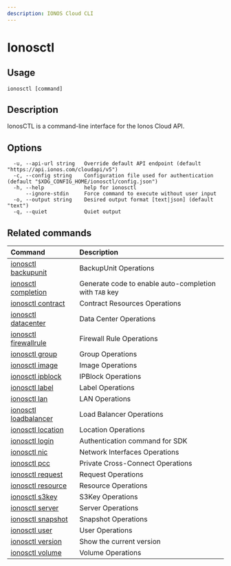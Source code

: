 ```yaml
---
description: IONOS Cloud CLI
---
```


# Ionosctl

## Usage

```text
ionosctl [command]
```

## Description

IonosCTL is a command-line interface for the Ionos Cloud API.

## Options

```text
  -u, --api-url string   Override default API endpoint (default "https://api.ionos.com/cloudapi/v5")
  -c, --config string    Configuration file used for authentication (default "$XDG_CONFIG_HOME/ionosctl/config.json")
  -h, --help             help for ionosctl
      --ignore-stdin     Force command to execute without user input
  -o, --output string    Desired output format [text|json] (default "text")
  -q, --quiet            Quiet output
```

## Related commands

| Command | Description |
| :--- | :--- |
| [ionosctl backupunit](backupunit/) | BackupUnit Operations |
| [ionosctl completion](completion/) | Generate code to enable auto-completion with `TAB` key |
| [ionosctl contract](contract/) | Contract Resources Operations |
| [ionosctl datacenter](datacenter/) | Data Center Operations |
| [ionosctl firewallrule](firewallrule/) | Firewall Rule Operations |
| [ionosctl group](group/) | Group Operations |
| [ionosctl image](image/) | Image Operations |
| [ionosctl ipblock](ipblock/) | IPBlock Operations |
| [ionosctl label](label/) | Label Operations |
| [ionosctl lan](lan/) | LAN Operations |
| [ionosctl loadbalancer](loadbalancer/) | Load Balancer Operations |
| [ionosctl location](location/) | Location Operations |
| [ionosctl login](login.md) | Authentication command for SDK |
| [ionosctl nic](nic/) | Network Interfaces Operations |
| [ionosctl pcc](pcc/) | Private Cross-Connect Operations |
| [ionosctl request](request/) | Request Operations |
| [ionosctl resource](resource/) | Resource Operations |
| [ionosctl s3key](s3key/) | S3Key Operations |
| [ionosctl server](server/) | Server Operations |
| [ionosctl snapshot](snapshot/) | Snapshot Operations |
| [ionosctl user](user/) | User Operations |
| [ionosctl version](version.md) | Show the current version |
| [ionosctl volume](volume/) | Volume Operations |

